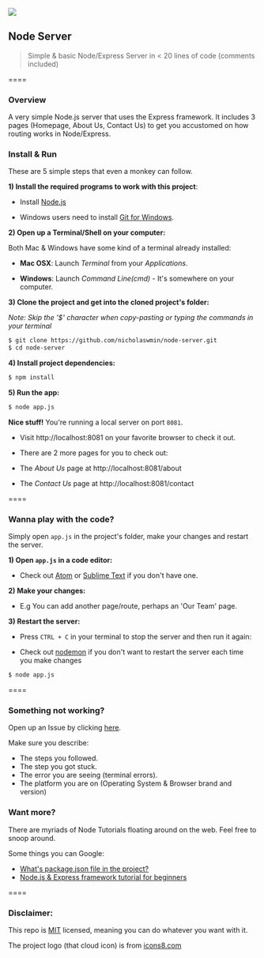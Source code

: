 ![][1]
## Node Server

> Simple & basic Node/Express Server in < 20 lines of code (comments included)

====

### Overview

A very simple Node.js server that uses the Express framework.
It includes 3 pages (Homepage, About Us, Contact Us) to get you accustomed on how routing works in Node/Express.

### Install & Run

These are 5 simple steps that even a monkey can follow.

**1) Install the required programs to work with this project**:

 - Install [Node.js][2]

 - Windows users need to install [Git for Windows][3].


**2) Open up a Terminal/Shell on your computer:**

 Both Mac & Windows have some kind of a terminal already installed:

 - **Mac OSX**: Launch *Terminal* from your *Applications*.

 - **Windows**: Launch *Command Line(cmd)* - It's somewhere on your computer.


**3) Clone the project and get into the cloned project's folder:**

*Note: Skip the '$' character when copy-pasting or typing the commands in your terminal*

```bash
$ git clone https://github.com/nicholaswmin/node-server.git
$ cd node-server
```

**4) Install project dependencies:**

```bash
$ npm install

```

**5) Run the app:**

```bash
$ node app.js

```

**Nice stuff!** You're running a local server on port `8081`.

- Visit http://localhost:8081 on your favorite browser to check it out.

- There are 2 more pages for you to check out:

 - The *About Us* page at http://localhost:8081/about

 - The *Contact Us* page at http://localhost:8081/contact

====

### Wanna play with the code?

Simply open `app.js` in the project's folder, make your changes and restart the server.

**1) Open `app.js` in a code editor:**

- Check out [Atom][5] or [Sublime Text][4] if you don't have one.

**2) Make your changes:**

- E.g You can add another page/route, perhaps an 'Our Team' page.

**3) Restart the server:**

 - Press `CTRL + C` in your terminal to stop the server and then run it again:

 - Check out [nodemon][10] if you don't want to restart the server each time you make changes


```bash
$ node app.js

```

====

### Something not working?

Open up an Issue by clicking [here][9].

Make sure you describe:

- The steps you followed.
- The step you got stuck.
- The error you are seeing (terminal errors).
- The platform you are on (Operating System & Browser brand and version)

### Want more?

There are myriads of Node Tutorials floating around on the web.
Feel free to snoop around.

Some things you can Google:

- [What's package.json file in the project?][6]
- [Node.js & Express framework tutorial for beginners][7]

====

### Disclaimer:

This repo is [MIT][8] licensed, meaning you can do whatever you want with it.

The project logo (that cloud icon) is from [icons8.com][8]


[1]:https://maxcdn.icons8.com/Color/PNG/96/Weather/cloud_lighting-96.png
[2]:https://nodejs.org/en/download/
[3]:https://git-scm.com/download/win
[4]:https://www.sublimetext.com/
[5]:https://atom.io/
[6]:https://github.com/vigetlabs/gulp-starter/wiki/What-is-package.json%3F
[7]:https://codeforgeek.com/2014/06/express-nodejs-tutorial/
[8]:https://icons8.com/
[9]:https://github.com/nicholaswmin/node-server/issues/new
[10]:https://github.com/remy/nodemon

